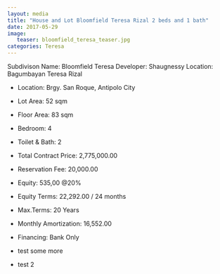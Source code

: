 ```yaml
---
layout: media
title: "House and Lot Bloomfield Teresa Rizal 2 beds and 1 bath"
date: 2017-05-29
image:
   teaser: bloomfield_teresa_teaser.jpg
categories: Teresa
---
```



Subdivison Name: Bloomfield Teresa
Developer: Shaugnessy
Location: Bagumbayan Teresa Rizal

- Location: Brgy. San Roque, Antipolo City
- Lot Area: 52 sqm
- Floor Area: 83 sqm
- Bedroom: 4
- Toilet & Bath: 2

- Total Contract Price: 2,775,000.00
- Reservation Fee: 20,000.00
- Equity: 535,00 @20%
- Equity Terms: 22,292.00 / 24 months
- Max.Terms: 20 Years
- Monthly Amortization: 16,552.00
- Financing: Bank Only
- test some more
- test 2
